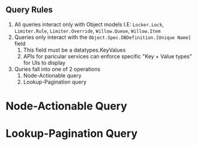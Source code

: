 Query Rules
-----------

1. All queries interact only with Object models I.E: `Locker.Lock`, `Limiter.Rule`,
   `Limiter.Override`, `Willow.Queue`, `Willow.Item`
2. Queries only interact with the `Object.Spec.DBDefinition.[Unique Name]` field
    1. This field must be a datatypes.KeyValues
    2. APIs for paricular services can enforce specific "Key + Value types" for UIs to display
3. Quries fall into one of 2 operations
    1. Node-Actionable query
    2. Lookup-Pagination query


# Node-Actionable Query

# Lookup-Pagination Query